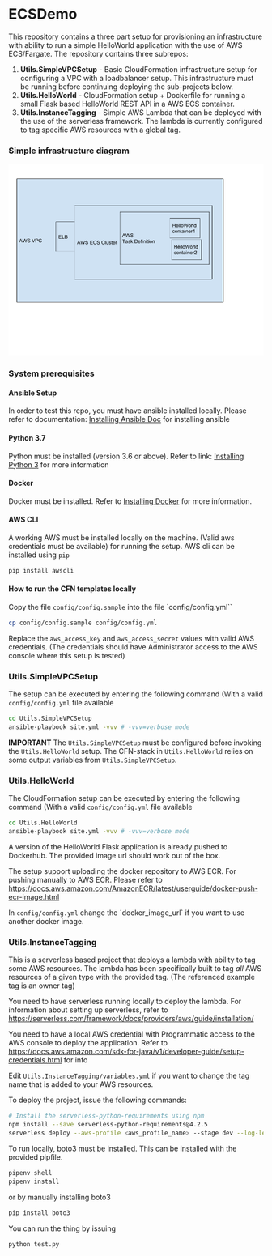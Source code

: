 # ECSDemo

This repository contains a three part setup for provisioning an infrastructure with ability to run a simple HelloWorld application with the use of AWS ECS/Fargate. 
The repository contains three subrepos: 
 1. **Utils.SimpleVPCSetup** - Basic CloudFormation infrastructure setup for configuring a VPC with a loadbalancer setup. This infrastructure must be running before continuing deploying the sub-projects below.
 2. **Utils.HelloWorld** - CloudFormation setup + Dockerfile for running a small Flask based HelloWorld REST API in a AWS ECS container.
 3. **Utils.InstanceTagging** - Simple AWS Lambda that can be deployed with the use of the serverless framework. The lambda is currently configured to tag specific AWS resources with a global tag.

### Simple infrastructure diagram
![alt text](diagram/infrastructure_diagram.png "HelloWorld infrastructure overview")

### System prerequisites 
#### Ansible Setup
In order to test this repo, you must have ansible installed locally. Please refer to documentation: [Installing Ansible Doc](https://www.cyberciti.biz/python-tutorials/linux-tutorial-install-ansible-configuration-management-and-it-automation-tool/) for installing ansible

#### Python 3.7
Python must be installed (version 3.6 or above). Refer to link: [Installing Python 3](https://realpython.com/installing-python/) for more information 

#### Docker 
Docker must be installed. Refer to [Installing Docker](https://docs.docker.com/get-started/) for more information. 

#### AWS CLI 
A working AWS must be installed locally on the machine. (Valid aws credentials must be available) for running the setup. 
AWS cli can be installed using `pip`

```bash 
pip install awscli
```
#### How to run the CFN templates locally
Copy the file `config/config.sample` into the file `config/config.yml``
```bash
cp config/config.sample config/config.yml
```
Replace the `aws_access_key` and `aws_access_secret` values with valid AWS credentials. (The credentials should have Administrator access to the AWS console where this setup is tested) 

### Utils.SimpleVPCSetup 
The setup can be executed by entering the following command (With a valid `config/config.yml` file available

```bash
cd Utils.SimpleVPCSetup
ansible-playbook site.yml -vvv # -vvv=verbose mode
```
**IMPORTANT** The `Utils.SimpleVPCSetup` must be configured before invoking the `Utils.HelloWorld` setup. The CFN-stack in `Utils.HelloWorld` relies on some output variables from `Utils.SimpleVPCSetup`.

### Utils.HelloWorld 
The CloudFormation setup can be executed by entering the following command (With a valid `config/config.yml` file available

```bash
cd Utils.HelloWorld
ansible-playbook site.yml -vvv # -vvv=verbose mode
``` 
A version of the HelloWorld Flask application is already pushed to Dockerhub. The provided image url should work out of the box.

The setup support uploading the docker repository to AWS ECR. For pushing manually to AWS ECR. Please refer to https://docs.aws.amazon.com/AmazonECR/latest/userguide/docker-push-ecr-image.html 

In `config/config.yml` change the ´docker_image_url` if you want to use another docker image. 


### Utils.InstanceTagging
This is a serverless based project that deploys a lambda with ability to tag some AWS resources. The lambda has been specifically built to tag *all* AWS resources of a given type with the provided tag. (The referenced example tag is an owner tag)

You need to have serverless running locally to deploy the lambda. For information about setting up serverless, refer to https://serverless.com/framework/docs/providers/aws/guide/installation/

You need to have a local AWS credential with Programmatic access to the AWS console to deploy the application. Refer to https://docs.aws.amazon.com/sdk-for-java/v1/developer-guide/setup-credentials.html for info

Edit `Utils.InstanceTagging/variables.yml` if you want to change the tag name that is added to your AWS resources. 

To deploy the project, issue the following commands: 
```bash 
# Install the serverless-python-requirements using npm 
npm install --save serverless-python-requirements@4.2.5
serverless deploy --aws-profile <aws_profile_name> --stage dev --log-level debug
```
To run locally, boto3 must be installed. This can be installed with the provided pipfile. 
```bash
pipenv shell 
pipenv install
```
or by manually installing boto3 
```bash
pip install boto3
```

You can run the thing by issuing 

```bash
python test.py
```
